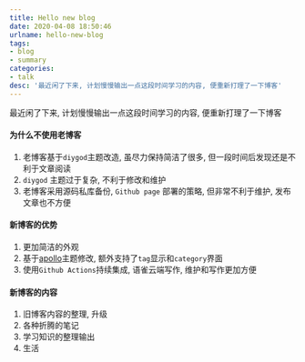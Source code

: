 ```yaml
---
title: Hello new blog
date: 2020-04-08 18:50:46
urlname: hello-new-blog
tags:
- blog
- summary
categories:
- talk
desc: '最近闲了下来, 计划慢慢输出一点这段时间学习的内容, 便重新打理了一下博客'
---
```


最近闲了下来, 计划慢慢输出一点这段时间学习的内容, 便重新打理了一下博客

<!--more-->

#### 为什么不使用老博客

1. 老博客基于`diygod`主题改造, 虽尽力保持简洁了很多, 但一段时间后发现还是不利于文章阅读
2. `diygod` 主题过于复杂, 不利于修改和维护
3. 老博客采用源码私库备份, `Github page` 部署的策略, 但非常不利于维护, 发布文章也不方便

#### 新博客的优势

1. 更加简洁的外观
2. 基于[apollo](https://github.com/achjqz/hexo-theme-apollo)主题修改, 额外支持了`tag`显示和`category`界面
3. 使用`Github Actions`持续集成, 语雀云端写作, 维护和写作更加方便

#### 新博客的内容

1. 旧博客内容的整理, 升级
2. 各种折腾的笔记
3. 学习知识的整理输出
4. 生活
